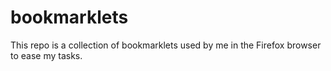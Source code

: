# bookmarklets
This repo is a collection of bookmarklets used by me in the Firefox browser to ease my tasks.
